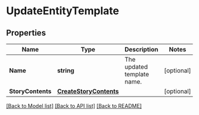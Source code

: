 # UpdateEntityTemplate

## Properties

Name | Type | Description | Notes
------------ | ------------- | ------------- | -------------
**Name** | **string** | The updated template name. | [optional] 
**StoryContents** | [**CreateStoryContents**](CreateStoryContents.md) |  | [optional] 

[[Back to Model list]](../README.md#documentation-for-models) [[Back to API list]](../README.md#documentation-for-api-endpoints) [[Back to README]](../README.md)


